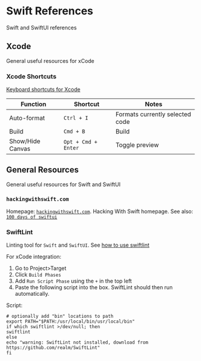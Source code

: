 # Swift References

Swift and SwiftUI references

## Xcode

General useful resources for xCode

### Xcode Shortcuts

[Keyboard shortcuts for Xcode](https://swifteducation.github.io/assets/pdfs/XcodeKeyboardShortcuts.pdf)

| Function         | Shortcut            | Notes                           |
|------------------|---------------------|---------------------------------|
| Auto-format      | `Ctrl + I`          | Formats currently selected code |
| Build            | `Cmd + B`           | Build                           |
| Show/Hide Canvas | `Opt + Cmd + Enter` | Toggle preview                  |

## General Resources

General useful resources for Swift and SwiftUI

### `hackingwithswift.com`

Homepage: [`hackingwithswift.com`](https://www.hackingwithswift.com/).
Hacking With Swift homepage.
See also: [`100 days of swiftui`](https://www.hackingwithswift.com/100/swiftui)

### SwiftLint

Linting tool for `Swift` and `SwiftUI`.
See [how to use swiftlint](https://medium.com/developerinsider/how-to-use-swiftlint-with-xcode-to-enforce-swift-style-and-conventions-368e49e910)

For xCode integration:

1. Go to Project>Target
2. Click `Build Phases`
3. Add `Run Script Phase` using the `+` in the top left
4. Paste the following script into the box. SwiftLint should then run automatically.

Script:

    # optionally add "bin" locations to path
    export PATH="$PATH:/usr/local/bin/usr/local/bin"
    if which swiftlint >/dev/null; then
    swiftlint
    else
    echo "warning: SwiftLint not installed, download from https://github.com/realm/SwiftLint"
    fi
